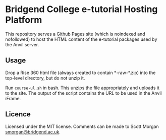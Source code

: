 # Bridgend College e-tutorial Hosting Platform 

This repository serves a Github Pages site (which is noindexed and nofollowed) to host the HTML content of the e-tutorial packages used by the Anvil server. 

## Usage

Drop a Rise 360 html file (always created to contain \*-raw-\*.zip) into the top-level directory, but do not unzip it.

Run `course-ul.sh` in bash. This unzips the file appropriately and uploads it to the site. The output of the script contains the URL to be used in the Anvil iFrame. 

## Licence

Licensed under the MIT license. Comments can be made to Scott Morgan <smorgan@bridgend.ac.uk>.

